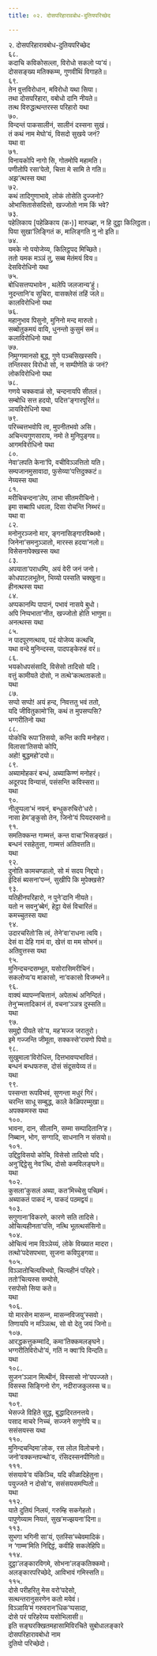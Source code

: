 ```yaml
---
title: ०२. दोसपरिहारावबोध-दुतियपरिच्छेद

---
```

२. दोसपरिहारावबोध-दुतियपरिच्छेद  
६८.  
कदाचि कविकोसल्‍ला, विरोधो सकलो प्य’यं।  
दोससङ्ख्य मतिक्‍कम्म, गुणवीथिं विगाहते॥  
६९.  
तेन वुत्तविरोधान, मविरोधो यथा सिया।  
तथा दोसपरिहारा, वबोधो दानि नीयते॥  
तत्थ विरुद्धत्थन्तरस्स परिहारो यथा  
७०.  
विन्दन्तं पाकसालीनं, सालीनं दस्सना सुखं।  
तं कथं नाम मेघो’यं, विसदो सुखये जनं?  
यथा वा  
७१.  
विनायकोपि नागो सि, गोतमोपि महामति।  
पणीतोपि रसा’पेतो, चित्ता मे सामि ते गति॥  
अझ’त्थस्स यथा  
७२.  
कथं तादिगुणाभावे, लोकं तोसेति दुज्‍जनो?  
ओभासितासेसदिसो, खज्‍जोतो नाम किं भवे?  
७३.  
पहेलिकाय [पहेळिकाय (क॰)] मारुळ्हा, न हि दुट्ठा किलिट्ठता।  
पिया सुखा’लिङ्गितं क, मालिङ्गति नु नो इति॥  
७४.  
यमके नो पयोजेय्य, किलिट्ठपद मिच्छिते।  
ततो यमक मञ्‍ञं तु, सब्ब मेतंमयं विय॥  
देसविरोधिनो यथा  
७५.  
बोधिसत्तप्पभावेन , थलेपि जलजान्य’हुं।  
नुदन्तानि’व सुचिरा, वासक्‍लेसं तहिं जले॥  
कालविरोधिनो यथा  
७६.  
महानुभाव पिसुनो, मुनिनो मन्द मारुतो।  
सब्बोतुकमयं वायि, धुनन्तो कुसुमं समं॥  
कलाविरोधिनो यथा  
७७.  
निमुग्गमानसो बुद्ध, गुणे पञ्‍चसिखस्सपि।  
तन्तिस्सर विरोधो सो, न सम्पीणेति कं जनं?  
लोकविरोधिनो यथा  
७८.  
गणये चक्‍कवाळं सो, चन्दनायपि सीतलं।  
सम्बोधि सत्त हदयो, पदित्त’ङ्गारपूरितं॥  
ञायविरोधिनो यथा  
७९.  
परिच्‍चत्तभवोपि त्व, मुपनीतभवो असि।  
अचिन्त्यगुणसाराय, नमो ते मुनिपुङ्गव॥  
आगमविरोधिनो यथा  
८०.  
नेवा’लपति केना’पि, वचीविञ्‍ञत्तितो यति।  
सम्पजानमुसावादा, फुसेय्या’पत्तिदुक्‍कटं॥  
नेय्यस्स यथा  
८१.  
मरीचिचन्दना’लेप, लाभा सीतमरीचिनो।  
इमा सब्बापि धवला, दिसा रोचन्ति निब्भरं॥  
यथा वा  
८२.  
मनोनुरञ्‍जनो मार, ङ्गनासिङ्गारविब्भमो।  
जिनेना’समनुञ्‍ञातो, मारस्स हदया’नलो॥  
विसेसनापेक्खस्स यथा  
८३.  
अपयाता’पराधम्पि, अयं वेरी जनं जनो।  
कोधपाटलभूतेन, भिय्यो पस्सति चक्खुना॥  
हीनत्थस्स यथा  
८४.  
अप्पकानम्पि पापानं, पभावं नासये बुधो।  
अपि निप्पभाता’नीत, खज्‍जोतो होति भाणुमा॥  
अनत्थस्स यथा  
८५.  
न पादपूरणत्थाय, पदं योजेय्य कत्थचि,  
यथा वन्दे मुनिन्दस्स, पादपङ्केरुहं वरं॥  
८६.  
भयकोधपसंसादि, विसेसो तादिसो यदि।  
वत्तुं कामीयते दोसो, न तत्थे’कत्थताकतो॥  
यथा  
८७.  
सप्पो सप्पो! अयं हन्द, निवत्ततु भवं ततो,  
यदि जीवितुकामो’सि, कथं त मुपसप्पसि?  
भग्गरीतिनो यथा  
८८.  
योकोचि रूपा’तिसयो, कन्ति कापि मनोहरा।  
विलासा’तिसयो कोपि,  
अहो! बुद्धमहो’दयो॥  
८९.  
अब्यामोहकरं बन्धं, अब्याकिण्णं मनोहरं।  
अदूरपद विन्यासं, पसंसन्ति कविस्सरा॥  
यथा  
९०.  
नीलुप्पला’भं नयनं, बन्धुकरुचिरो’धरो।  
नासा हेम’ङ्कुसो तेन, जिनो’यं पियदस्सनो॥  
९१.  
समतिक्‍कन्त गाम्मत्तं, कन्त वाचा’भिसङ्खतं।  
बन्धनं रसहेतुत्ता, गाम्मत्तं अतिवत्तति॥  
यथा  
९२.  
दुनोति कामचण्डालो, सो मं सदय निद्दयो।  
ईदिसं ब्यसना’पन्‍नं, सुखीपि कि मुपेक्खसे?  
९३.  
यतिहीनपरिहारो, न पुने’दानि नीयते।  
यतो न सवनु’ब्बेगं, हेट्ठा येसं विचारितं॥  
कमच्‍चुतस्स यथा  
९४.  
उदारचरितो’सि त्वं, तेने’वा’राधना त्वयि।  
देसं वा देहि गामं वा, खेत्तं वा मम सोभनं॥  
अतिवुत्तस्स यथा  
९५.  
मुनिन्दचन्दसम्भूत, यसोरासिमरीचिनं।  
सकलोप्य’य माकासो, ना’वकासो विजम्भने॥  
९६.  
वाक्यं ब्यापन्‍नचित्तानं, अपेतत्थं अनिन्दितं।  
तेनु’म्मत्तादिकानं तं, वचना’ञ्‍ञत्र दुस्सति॥  
यथा  
९७.  
समुद्दो पीयते सो’य, मह’मज्‍ज जरातुरो।  
इमे गज्‍जन्ति जीमूता, सक्‍कस्से’रावणो पियो॥  
९८.  
सुखुमाला’विरोधित्त, दित्तभावप्पभावितं।  
बन्धनं बन्धफरुस, दोसं संदूसयेय्य तं॥  
यथा  
९९.  
पस्सन्ता रूपविभवं, सुणन्ता मधुरं गिरं।  
चरन्ति साधू सम्बुद्ध, काले केळिपरम्मुखा॥  
अपक्‍कमस्स यथा  
१००.  
भावना, दान, सीलानि, सम्मा सम्पादितानि’ह।  
निब्बान, भोग, सग्गादि, साधनानि न संसयो॥  
१०१.  
उद्दिट्ठविसयो कोचि, विसेसो तादिसो यदि।  
अनु’द्दिट्ठेसु नेव’त्थि, दोसो कमविलङ्घने॥  
यथा  
१०२.  
कुसला’कुसलं अब्या, कत’मिच्‍चेसु पच्छिमं।  
अब्याकतं पाकदं न, पाकदं पठमद्वयं॥  
१०३.  
सगुणाना’विकरणे, कारणे सति तादिसे।  
ओचित्यहीनता’पत्ति, नत्थि भूतत्थसंसिनो॥  
१०४.  
ओचित्यं नाम विञ्‍ञेय्यं, लोके विख्यात मादरा।  
तत्थो’पदेसपभवा, सुजना कविपुङ्गवा॥  
१०५.  
विञ्‍ञातोचित्यविभवो, चित्यहीनं परिहरे।  
ततो’चित्यस्स सम्पोसे,  
रसपोसो सिया कते॥  
यथा  
१०६.  
यो मारसेन मासन्‍न, मासन्‍नविजयु’स्सवो।  
तिणायपि न मञ्‍ञित्थ, सो वो देतु जयं जिनो॥  
१०७.  
आरद्धकत्तुकम्मादि, कमा’तिक्‍कमलङ्घने।  
भग्गरीतिविरोधो’यं, गतिं न क्‍वा’पि विन्दति॥  
यथा  
१०८.  
सुजन’ञ्‍ञान मित्थीनं, विस्सासो नो’पपज्‍जते।  
विसस्स सिङ्गिनो रोग, नदीराजकुलस्स च॥  
यथा  
१०९.  
भेसज्‍जे विहिते सुद्ध, बुद्धादिरतनत्तये।  
पसाद माचरे निच्‍चं, सज्‍जने सगुणेपि च॥  
ससंसयस्स यथा  
११०.  
मुनिन्दचन्दिमा’लोक, रस लोल विलोचनो।  
जनो’वक्‍कन्तपन्थो’व, रंसिदस्सनपीणितो॥  
१११.  
संसयाये’व यंकिञ्‍चि, यदि कीळादिहेतुना।  
पयुज्‍जते न दोसो’व, ससंसयसमप्पितो॥  
यथा  
११२.  
याते दुतियं निलयं, गरुम्हि सकगेहतो।  
पापुणेय्याम नियतं, सुख’मज्झयना’दिना॥  
११३.  
सुभगा भगिनी सा’यं, एतस्सि’च्‍चेवमादिकं।  
न ‘गाम्म’मिति निद्दिट्ठं, कवीहि सकलेहिपि॥  
११४.  
दुट्ठा’लङ्कारविगमे, सोभना’लङ्कतिक्‍कमो।  
अलङ्कारपरिच्छेदे, आविभावं गमिस्सति॥  
११५.  
दोसे परीहरितु मेस वरो’पदेसो,  
सत्थन्तरानुसरणेन कतो मयेवं।  
विञ्‍ञायि’मं गरुवरान’धिक’प्पसादा,  
दोसे परं परिहरेय्य यसोभिलासी॥  
इति सङ्घरक्खितमहासामिविरचिते सुबोधालङ्कारे  
दोसपरिहारावबोधो नाम  
दुतियो परिच्छेदो।  